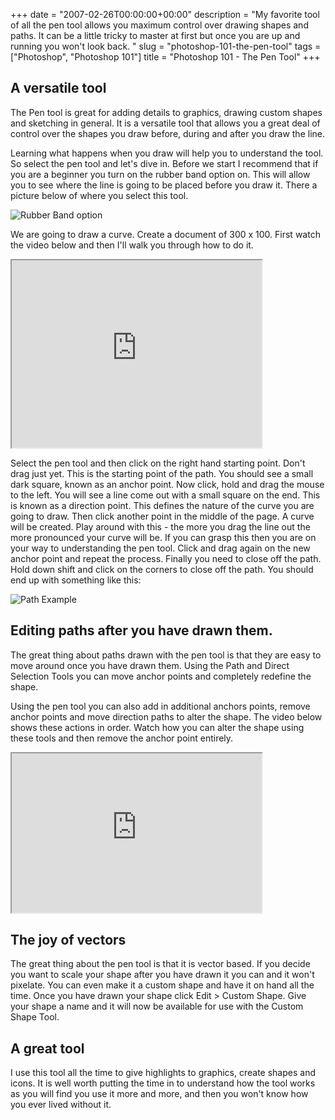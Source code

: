+++
date = "2007-02-26T00:00:00+00:00"
description = "My favorite tool of all the pen tool allows you maximum control over drawing shapes and paths. It can be a little tricky to master at first but once you are up and running you won't look back. "
slug = "photoshop-101-the-pen-tool"
tags = ["Photoshop", "Photoshop 101"]
title = "Photoshop 101 - The Pen Tool"
+++

## A versatile tool

The Pen tool is great for adding details to graphics, drawing custom shapes and
sketching in general. It is a versatile tool that allows you a great deal of
control over the shapes you draw before, during and after you draw the line.

Learning what happens when you draw will help you to understand the tool. So
select the pen tool and let's dive in. Before we start I recommend that if you
are a beginner you turn on the rubber band option on. This will allow you to see
where the line is going to be placed before you draw it. There a picture below
of where you select this tool.

![Rubber Band option][1]

We are going to draw a curve. Create a document of 300 x 100. First watch the
video below and then I'll walk you through how to do it.

<iframe src="https://player.vimeo.com/video/33020803?title=0&amp;byline=0&amp;portrait=0" width="400" height="300" allowFullScreen></iframe>

Select the pen tool and then click on the right hand starting point. Don't drag
just yet. This is the starting point of the path. You should see a small dark
square, known as an anchor point. Now click, hold and drag the mouse to the
left. You will see a line come out with a small square on the end. This is known
as a direction point. This defines the nature of the curve you are going to
draw. Then click another point in the middle of the page. A curve will be
created. Play around with this - the more you drag the line out the more
pronounced your curve will be. If you can grasp this then you are on your way to
understanding the pen tool. Click and drag again on the new anchor point and
repeat the process. Finally you need to close off the path. Hold down shift and
click on the corners to close off the path. You should end up with something
like this:

![Path Example][2]

## Editing paths after you have drawn them.

The great thing about paths drawn with the pen tool is that they are easy to
move around once you have drawn them. Using the Path and Direct Selection Tools
you can move anchor points and completely redefine the shape.

Using the pen tool you can also add in additional anchors points, remove anchor
points and move direction paths to alter the shape. The video below shows these
actions in order. Watch how you can alter the shape using these tools and then
remove the anchor point entirely.

<iframe src="https://player.vimeo.com/video/33020847?title=0&amp;byline=0&amp;portrait=0" width="400" height="255" allowFullScreen></iframe>

## The joy of vectors

The great thing about the pen tool is that it is vector based. If you decide you
want to scale your shape after you have drawn it you can and it won't pixelate.
You can even make it a custom shape and have it on hand all the time. Once you
have drawn your shape click Edit > Custom Shape. Give your shape a name and it
will now be available for use with the Custom Shape Tool.

## A great tool

I use this tool all the time to give highlights to graphics, create shapes and
icons. It is well worth putting the time in to understand how the tool works as
you will find you use it more and more, and then you won't know how you ever
lived without it.

[1]: /images/articles/rubber_band.jpg
[2]: /images/articles/drawing_path.png
